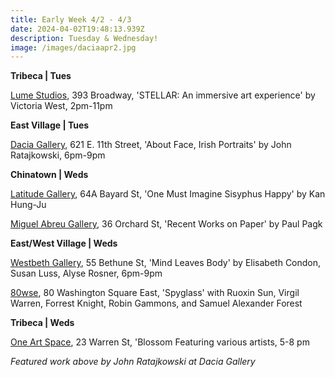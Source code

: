 ```yaml
---
title: Early Week 4/2 - 4/3
date: 2024-04-02T19:48:13.939Z
description: Tuesday & Wednesday!
image: /images/daciaapr2.jpg
---
```

**T﻿ribeca | Tues**

[Lume Studios](https://www.eventbrite.ca/e/stellar-an-immersive-art-experience-powered-by-tezos-tickets-855418117617), 393 Broadway, 'STELLAR: An immersive art experience' by Victoria West, 2pm-11pm

**East Village | Tues**

[Dacia Gallery](http://www.daciagallery.com/), 621 E. 11th Street, 'About Face, Irish Portraits' by John Ratajkowski, 6pm-9pm

**C﻿hinatown | Weds**

[Latitude Gallery](http://www.instagram.com/latitudegallery_newyork), 64A Bayard St, 'One Must Imagine Sisyphus Happy' by Kan Hung-Ju

[Miguel Abreu Gallery](https://miguelabreugallery.com/exhibitions/paul-pagk-recent-works-on-paper/), 36 Orchard St, 'Recent Works on Paper' by Paul Pagk

**East/West Village | Weds**

[Westbeth Gallery](https://westbeth.org/event/mind-leaves-body-elisabeth-condon-susan-luss-alyse-rosneropens-april-3-2024/), 55 Bethune St, 'Mind Leaves Body' by Elisabeth Condon, Susan Luss, Alyse Rosner,  6pm-9pm

[80wse](https://80wse.org/exhibitions/mfa-class-of-2024-thesis-part-1), 80 Washington Square East, 'Spyglass' with Ruoxin Sun, Virgil Warren, Forrest Knight, Robin Gammons, and Samuel Alexander Forest

**Tribeca | Weds**

[One Art Space](https://oneartspace.com/exhibition-blossom-april-2-april-7-2024/), 23 Warren St, 'Blossom Featuring various artists, 5-8 pm

*F﻿eatured work above by John Ratajkowski at Dacia Gallery*